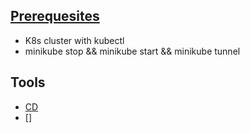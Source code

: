 ## [Prerequesites](./docs/stack/prerequesites/README.md)
- K8s cluster with kubectl
- minikube stop && minikube start && minikube tunnel

## Tools
- [CD](./docs/stack/tools/cicd/argocd.md)
- []